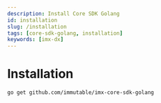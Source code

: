 ```yaml
---
description: Install Core SDK Golang
id: installation
slug: /installation
tags: [core-sdk-golang, installation]
keywords: [imx-dx]
---
```


# Installation

```sh
go get github.com/immutable/imx-core-sdk-golang
```

